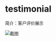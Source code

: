 # testimonial

简介：客户评价展示

![截图](https://img.alicdn.com/tfs/TB1W6KmaTtYBeNjy1XdXXXXyVXa-2402-1110.png)
